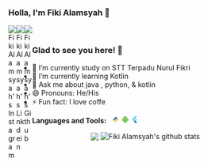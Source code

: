### Holla, I'm Fiki Alamsyah 👋
<a href="https://www.instagram.com/fiki_alamsyah21/?hl=en">
  <img align="left" alt="Fiki Alamsyah's Instagram" width="16px" src="https://cdn.jsdelivr.net/npm/simple-icons@v3/icons/instagram.svg" />
</a>
<a href="https://www.linkedin.com/in/fiki-alamsyah-8a58821a6/">
  <img align="left" alt="Fiki Alamsyah's Linkdein" width="16px" src="https://cdn.jsdelivr.net/npm/simple-icons@v3/icons/linkedin.svg" />
</a>
<a href="https://github.com/fikialamsyah">
  <img align="left" alt="Fiki Alamsyah's Github" width="16px" src="https://cdn.jsdelivr.net/npm/simple-icons@v3/icons/github.svg" />
</a>

<br/> 

### Glad to see you here! 🤩 &nbsp;
- 🔭 I’m currently study on STT Terpadu Nurul Fikri
- 🌱 I’m currently learning Kotlin
- 💬 Ask me about java , python, & kotlin
- 😄 Pronouns: He/His
- ⚡ Fun fact: I love coffe

**Languages and Tools:** &nbsp;
<code><img height="15" src="https://raw.githubusercontent.com/github/explore/80688e429a7d4ef2fca1e82350fe8e3517d3494d/topics/python/python.png"></code>
<code><img height="15" src="https://raw.githubusercontent.com/github/explore/80688e429a7d4ef2fca1e82350fe8e3517d3494d/topics/android/android.png"></code>
<code><img height="15" src="https://raw.githubusercontent.com/github/explore/80688e429a7d4ef2fca1e82350fe8e3517d3494d/topics/flutter/flutter.png"></code>



<p align="center">
  <img align="center" src="https://github-readme-stats.vercel.app/api/top-langs/?username=Fikialamsyah&theme=radical&hide_langs_below=1&layout=compact" />
  <img align="center" src="https://github-readme-stats.vercel.app/api?username=Fikialamsyah&show_icons=true&theme=radical&line_height=20" alt="Fiki Alamsyah's github stats"/>
</p>

